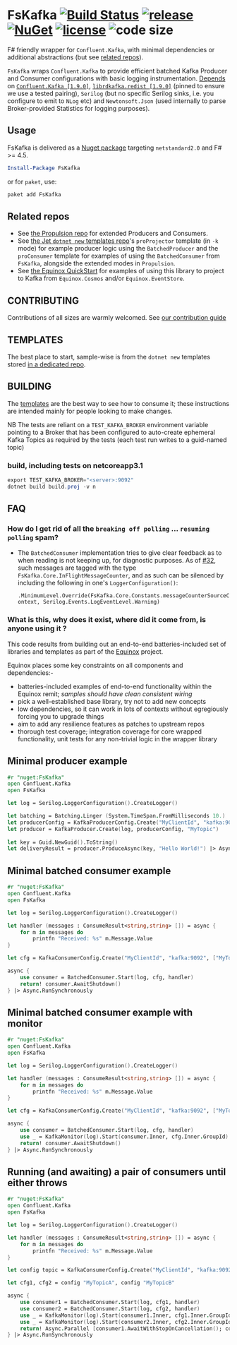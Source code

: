# FsKafka [![Build Status](https://dev.azure.com/jet-opensource/opensource/_apis/build/status/jet.FsKafka)](https://dev.azure.com/jet-opensource/opensource/_build/latest?definitionId=7) [![release](https://img.shields.io/github/release/jet/FsKafka.svg)](https://github.com/jet/FsKafka/releases) [![NuGet](https://img.shields.io/nuget/v/FsKafka.svg?logo=nuget)](https://www.nuget.org/packages/FsKafka/) [![license](https://img.shields.io/github/license/jet/FsKafka.svg)](LICENSE) ![code size](https://img.shields.io/github/languages/code-size/jet/FsKafka.svg)

F# friendly wrapper for `Confluent.Kafka`, with minimal dependencies or additional abstractions (but see [related repos](#related-repos)). 

`FsKafka` wraps `Confluent.Kafka` to provide efficient batched Kafka Producer and Consumer configurations with basic logging instrumentation. [Depends](https://www.fuget.org/packages/FsKafka) on [`Confluent.Kafka [1.9.0]`](https://github.com/confluentinc/confluent-kafka-dotnet/blob/master/CHANGELOG.md#182), [`librdkafka.redist [1.9.0]`](https://github.com/edenhill/librdkafka/blob/master/CHANGELOG.md#librdkafka-v182) (pinned to ensure we use a tested pairing), `Serilog` (but no specific Serilog sinks, i.e. you configure to emit to `NLog` etc) and `Newtonsoft.Json` (used internally to parse Broker-provided Statistics for logging purposes).

## Usage

FsKafka is delivered as a [Nuget package](https://www.nuget.org/packages/FsKafka/) targeting `netstandard2.0` and F# >= 4.5.

```powershell
Install-Package FsKafka
```

or for `paket`, use:

```bash
paket add FsKafka
```

## Related repos

- See [the Propulsion repo](https://github.com/jet/propulsion) for extended Producers and Consumers.
- See [the Jet `dotnet new` templates repo](https://github.com/jet/dotnet-templates)'s `proProjector` template (in `-k` mode) for example producer logic using the `BatchedProducer` and the `proConsumer` template for examples of using the `BatchedConsumer` from `FsKafka`, alongside the extended modes in `Propulsion`.
- See [the Equinox QuickStart](https://github.com/jet/equinox#quickstart) for examples of using this library to project to Kafka from `Equinox.Cosmos` and/or `Equinox.EventStore`.

## CONTRIBUTING

Contributions of all sizes are warmly welcomed. See [our contribution guide](CONTRIBUTING.md)

## TEMPLATES

The best place to start, sample-wise is from the `dotnet new` templates stored [in a dedicated repo](https://github.com/jet/dotnet-templates).

## BUILDING

The [templates](#templates) are the best way to see how to consume it; these instructions are intended mainly for people looking to make changes.

NB The tests are reliant on a `TEST_KAFKA_BROKER` environment variable pointing to a Broker that has been configured to auto-create ephemeral Kafka Topics as required by the tests (each test run writes to a guid-named topic)

### build, including tests on netcoreapp3.1

```powershell
export TEST_KAFKA_BROKER="<server>:9092"
dotnet build build.proj -v n
```

## FAQ

### How do I get rid of all the `breaking off polling` ... `resuming polling` spam?

- The `BatchedConsumer` implementation tries to give clear feedback as to when reading is not keeping up, for diagnostic purposes. As of [#32](https://github.com/jet/FsKafka/pull/32), such messages are tagged with the type `FsKafka.Core.InFlightMessageCounter`, and as such can be silenced by including the following in one's `LoggerConfiguration()`: 

    `.MinimumLevel.Override(FsKafka.Core.Constants.messageCounterSourceContext, Serilog.Events.LogEventLevel.Warning)`

### What is this, why does it exist, where did it come from, is anyone using it ?

This code results from building out an end-to-end batteries-included set of libraries and templates as part of the [Equinox](https://github.com/jet/equinox) project.

Equinox places some key constraints on all components and dependencies:-

- batteries-included examples of end-to-end functionality within the Equinox remit; _samples should have clean consistent wiring_
- pick a well-established base library, try not to add new concepts
- low dependencies, so it can work in lots of contexts without egregiously forcing you to upgrade things
- aim to add any resilience features as patches to upstream repos
- thorough test coverage; integration coverage for core wrapped functionality, unit tests for any non-trivial logic in the wrapper library 

## Minimal producer example

```fsharp
#r "nuget:FsKafka"
open Confluent.Kafka
open FsKafka

let log = Serilog.LoggerConfiguration().CreateLogger()

let batching = Batching.Linger (System.TimeSpan.FromMilliseconds 10.)
let producerConfig = KafkaProducerConfig.Create("MyClientId", "kafka:9092", Acks.All, batching)
let producer = KafkaProducer.Create(log, producerConfig, "MyTopic")
   
let key = Guid.NewGuid().ToString()
let deliveryResult = producer.ProduceAsync(key, "Hello World!") |> Async.RunSynchronously
```

## Minimal batched consumer example

```fsharp
#r "nuget:FsKafka"
open Confluent.Kafka
open FsKafka

let log = Serilog.LoggerConfiguration().CreateLogger()

let handler (messages : ConsumeResult<string,string> []) = async {
    for m in messages do
        printfn "Received: %s" m.Message.Value
} 

let cfg = KafkaConsumerConfig.Create("MyClientId", "kafka:9092", ["MyTopic"], "MyGroupId", AutoOffsetReset.Earliest)

async {
    use consumer = BatchedConsumer.Start(log, cfg, handler)
    return! consumer.AwaitShutdown()
} |> Async.RunSynchronously
```

## Minimal batched consumer example with monitor

```fsharp
#r "nuget:FsKafka"
open Confluent.Kafka
open FsKafka

let log = Serilog.LoggerConfiguration().CreateLogger()

let handler (messages : ConsumeResult<string,string> []) = async {
    for m in messages do
        printfn "Received: %s" m.Message.Value
} 

let cfg = KafkaConsumerConfig.Create("MyClientId", "kafka:9092", ["MyTopic"], "MyGroupId", AutoOffsetReset.Earliest)

async {
    use consumer = BatchedConsumer.Start(log, cfg, handler)
    use _ = KafkaMonitor(log).Start(consumer.Inner, cfg.Inner.GroupId)
    return! consumer.AwaitShutdown()
} |> Async.RunSynchronously
```

## Running (and awaiting) a pair of consumers until either throws

```fsharp
#r "nuget:FsKafka"
open Confluent.Kafka
open FsKafka

let log = Serilog.LoggerConfiguration().CreateLogger()

let handler (messages : ConsumeResult<string,string> []) = async {
    for m in messages do
        printfn "Received: %s" m.Message.Value
} 

let config topic = KafkaConsumerConfig.Create("MyClientId", "kafka:9092", [topic], "MyGroupId", AutoOffsetReset.Earliest)

let cfg1, cfg2 = config "MyTopicA", config "MyTopicB"

async {
    use consumer1 = BatchedConsumer.Start(log, cfg1, handler)
    use consumer2 = BatchedConsumer.Start(log, cfg2, handler)
    use _ = KafkaMonitor(log).Start(consumer1.Inner, cfg1.Inner.GroupId)
    use _ = KafkaMonitor(log).Start(consumer2.Inner, cfg2.Inner.GroupId)
    return! Async.Parallel [consumer1.AwaitWithStopOnCancellation(); consumer2.AwaitWithStopOnCancellation()]
} |> Async.RunSynchronously
```
